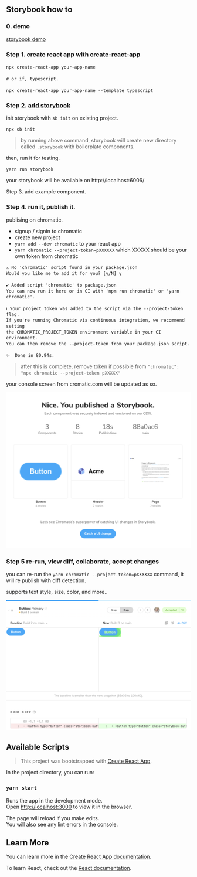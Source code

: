 

## Storybook how to

### 0. demo
[storybook demo](https://5f7d1f04988db70022c94c9a-bxsgusmnlc.chromatic.com/)

### Step 1. create react app with [create-react-app](https://create-react-app.dev/docs/adding-typescript/)

```shell
npx create-react-app your-app-name

# or if, typescript.

npx create-react-app your-app-name --template typescript
```



### Step 2. [add storybook](https://storybook.js.org/docs/react/get-started/install)

init storybook with `sb init` on existing project.

```shell
npx sb init
```

> by running above command, storybook will create new directory called `.storybook` with boilerplate components. 

then, run it for testing.

```shell
yarn run storybook
```

your storybook will be available on http://localhost:6006/



Step 3. add example component.



### Step 4. run it, publish it.

publising on chromatic.

* signup / signin to chromatic
* create new project
* `yarn add --dev chromatic` to your react app
* `yarn chromatic --project-token=pXXXXXX` which XXXXX should be your own token from chromatic

```
⚠ No 'chromatic' script found in your package.json
Would you like me to add it for you? [y/N] y

✔ Added script 'chromatic' to package.json
You can now run it here or in CI with 'npm run chromatic' or 'yarn chromatic'.

ℹ Your project token was added to the script via the --project-token flag.
If you're running Chromatic via continuous integration, we recommend setting
the CHROMATIC_PROJECT_TOKEN environment variable in your CI environment.
You can then remove the --project-token from your package.json script.

✨  Done in 80.94s.
```

> after this is complete, remove token if possible from `"chromatic": "npx chromatic --project-token pXXXXX"`



your console screen from cromatic.com will be updated as so.

![](./doc/chromatic-steps-publishing-complete.png)



### Step 5 re-run, view diff, collaborate, accept changes

you can re-run the `yarn chromatic --project-token=pXXXXXX` command, it will re publish with diff detection.

supports text style, size, color, and more..

![](./doc/chromatic-steps-publishing-updated-preview.png)







## Available Scripts

> This project was bootstrapped with [Create React App](https://github.com/facebook/create-react-app).

In the project directory, you can run:

### `yarn start`

Runs the app in the development mode.<br />
Open [http://localhost:3000](http://localhost:3000) to view it in the browser.

The page will reload if you make edits.<br />
You will also see any lint errors in the console.

## Learn More

You can learn more in the [Create React App documentation](https://facebook.github.io/create-react-app/docs/getting-started).

To learn React, check out the [React documentation](https://reactjs.org/).
